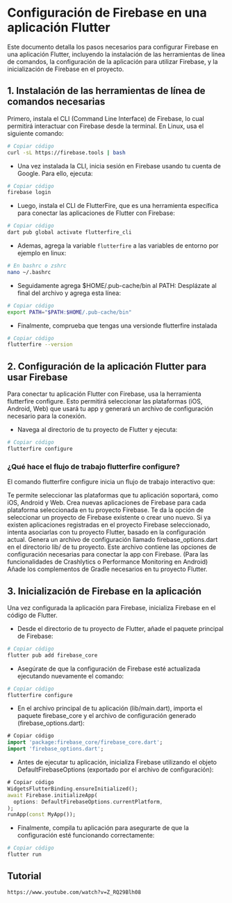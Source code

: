 # Configuración de Firebase en una aplicación Flutter

Este documento detalla los pasos necesarios para configurar Firebase en una aplicación Flutter, incluyendo la instalación de las herramientas de línea de comandos, la configuración de la aplicación para utilizar Firebase, y la inicialización de Firebase en el proyecto.

## 1. Instalación de las herramientas de línea de comandos necesarias

Primero, instala el CLI (Command Line Interface) de Firebase, lo cual permitirá interactuar con Firebase desde la terminal. En Linux, usa el siguiente comando:

```bash
# Copiar código
curl -sL https://firebase.tools | bash
```

- Una vez instalada la CLI, inicia sesión en Firebase usando tu cuenta de Google. Para ello, ejecuta:

```bash
# Copiar código
firebase login
```

- Luego, instala el CLI de FlutterFire, que es una herramienta específica para conectar las aplicaciones de Flutter con Firebase:

```bash
# Copiar código
dart pub global activate flutterfire_cli
```

- Ademas, agrega la variable `flutterfire` a las variables de entorno por ejemplo en linux:

```bash
# En bashrc o zshrc
nano ~/.bashrc
```

- Seguidamente agrega $HOME/.pub-cache/bin al PATH: Desplázate al final del archivo y agrega esta línea:

```bash
# Copiar código
export PATH="$PATH:$HOME/.pub-cache/bin"
```

- Finalmente, comprueba que tengas una versionde flutterfire instalada

```bash
# Copiar código
flutterfire --version
```

## 2. Configuración de la aplicación Flutter para usar Firebase

Para conectar tu aplicación Flutter con Firebase, usa la herramienta flutterfire configure. Esto permitirá seleccionar las plataformas (iOS, Android, Web) que usará tu app y generará un archivo de configuración necesario para la conexión.

- Navega al directorio de tu proyecto de Flutter y ejecuta:

```bash
# Copiar código
flutterfire configure
```

### ¿Qué hace el flujo de trabajo flutterfire configure?

El comando flutterfire configure inicia un flujo de trabajo interactivo que:

Te permite seleccionar las plataformas que tu aplicación soportará, como iOS, Android y Web.
Crea nuevas aplicaciones de Firebase para cada plataforma seleccionada en tu proyecto Firebase.
Te da la opción de seleccionar un proyecto de Firebase existente o crear uno nuevo.
Si ya existen aplicaciones registradas en el proyecto Firebase seleccionado, intenta asociarlas con tu proyecto Flutter, basado en la configuración actual.
Genera un archivo de configuración llamado firebase_options.dart en el directorio lib/ de tu proyecto. Este archivo contiene las opciones de configuración necesarias para conectar la app con Firebase.
(Para las funcionalidades de Crashlytics o Performance Monitoring en Android) Añade los complementos de Gradle necesarios en tu proyecto Flutter.

## 3. Inicialización de Firebase en la aplicación
Una vez configurada la aplicación para Firebase, inicializa Firebase en el código de Flutter.

- Desde el directorio de tu proyecto de Flutter, añade el paquete principal de Firebase:

```bash
# Copiar código
flutter pub add firebase_core
```

- Asegúrate de que la configuración de Firebase esté actualizada ejecutando nuevamente el comando:

```bash
# Copiar código
flutterfire configure
```

- En el archivo principal de tu aplicación (lib/main.dart), importa el paquete firebase_core y el archivo de configuración generado (firebase_options.dart):

```dart
# Copiar código
import 'package:firebase_core/firebase_core.dart';
import 'firebase_options.dart';
```

- Antes de ejecutar tu aplicación, inicializa Firebase utilizando el objeto DefaultFirebaseOptions (exportado por el archivo de configuración):

```dart
# Copiar código
WidgetsFlutterBinding.ensureInitialized();
await Firebase.initializeApp(
  options: DefaultFirebaseOptions.currentPlatform,
);
runApp(const MyApp());
```

- Finalmente, compila tu aplicación para asegurarte de que la configuración esté funcionando correctamente:

```bash
# Copiar código
flutter run
```

## Tutorial

```src
https://www.youtube.com/watch?v=Z_RQ29Blh08
```
